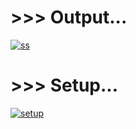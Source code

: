 # >>> Output...

[![ss](https://github.com/imvickykumar999/Python-Arduino/blob/main/Blink/py%20blink.png?raw=true)](https://github.com/imvickykumar999/Python-Arduino/blob/main/Blink/Blink.py)

# >>> Setup...

[![setup](https://github.com/imvickykumar999/Python-Arduino/blob/main/Blink/ino%20blink.png?raw=true)](https://github.com/imvickykumar999/Python-Arduino/blob/main/Blink/Blink.ino)
